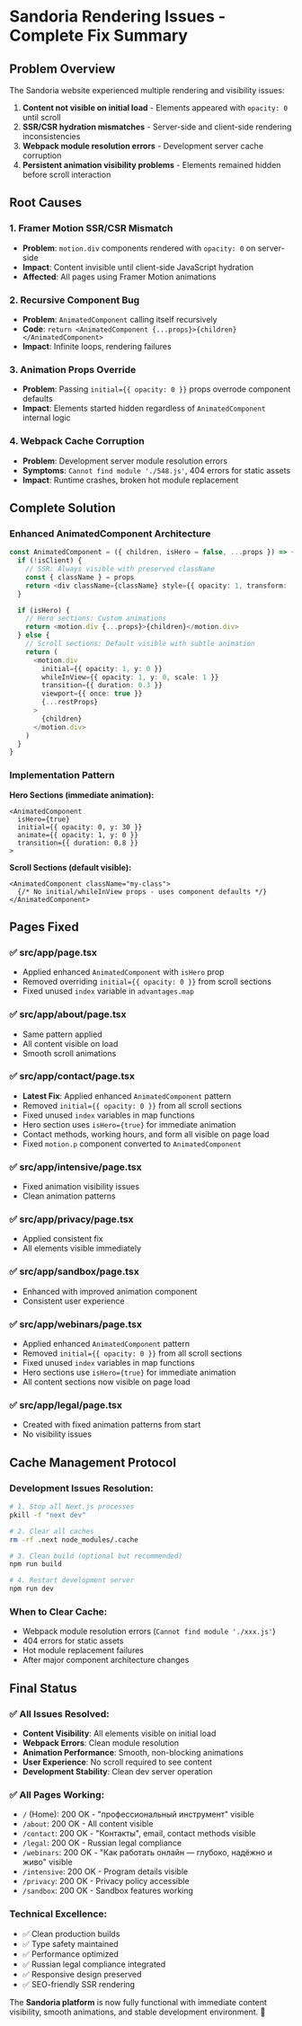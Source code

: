 # Sandoria Rendering Issues - Complete Fix Summary

## Problem Overview

The Sandoria website experienced multiple rendering and visibility issues:

1. **Content not visible on initial load** - Elements appeared with `opacity: 0` until scroll
2. **SSR/CSR hydration mismatches** - Server-side and client-side rendering inconsistencies  
3. **Webpack module resolution errors** - Development server cache corruption
4. **Persistent animation visibility problems** - Elements remained hidden before scroll interaction

## Root Causes

### 1. Framer Motion SSR/CSR Mismatch
- **Problem**: `motion.div` components rendered with `opacity: 0` on server-side
- **Impact**: Content invisible until client-side JavaScript hydration
- **Affected**: All pages using Framer Motion animations

### 2. Recursive Component Bug
- **Problem**: `AnimatedComponent` calling itself recursively
- **Code**: `return <AnimatedComponent {...props}>{children}</AnimatedComponent>`
- **Impact**: Infinite loops, rendering failures

### 3. Animation Props Override
- **Problem**: Passing `initial={{ opacity: 0 }}` props overrode component defaults
- **Impact**: Elements started hidden regardless of `AnimatedComponent` internal logic

### 4. Webpack Cache Corruption
- **Problem**: Development server module resolution errors
- **Symptoms**: `Cannot find module './548.js'`, 404 errors for static assets
- **Impact**: Runtime crashes, broken hot module replacement

## Complete Solution

### Enhanced AnimatedComponent Architecture

```typescript
const AnimatedComponent = ({ children, isHero = false, ...props }) => {
  if (!isClient) {
    // SSR: Always visible with preserved className
    const { className } = props
    return <div className={className} style={{ opacity: 1, transform: 'translateY(0)' }}>{children}</div>
  }

  if (isHero) {
    // Hero sections: Custom animations
    return <motion.div {...props}>{children}</motion.div>
  } else {
    // Scroll sections: Default visible with subtle animation
    return (
      <motion.div
        initial={{ opacity: 1, y: 0 }}
        whileInView={{ opacity: 1, y: 0, scale: 1 }}
        transition={{ duration: 0.3 }}
        viewport={{ once: true }}
        {...restProps}
      >
        {children}
      </motion.div>
    )
  }
}
```

### Implementation Pattern

**Hero Sections (immediate animation):**
```tsx
<AnimatedComponent 
  isHero={true}
  initial={{ opacity: 0, y: 30 }}
  animate={{ opacity: 1, y: 0 }}
  transition={{ duration: 0.8 }}
>
```

**Scroll Sections (default visible):**
```tsx
<AnimatedComponent className="my-class">
  {/* No initial/whileInView props - uses component defaults */}
</AnimatedComponent>
```

## Pages Fixed

### ✅ src/app/page.tsx
- Applied enhanced `AnimatedComponent` with `isHero` prop
- Removed overriding `initial={{ opacity: 0 }}` from scroll sections
- Fixed unused `index` variable in `advantages.map`

### ✅ src/app/about/page.tsx  
- Same pattern applied
- All content visible on load
- Smooth scroll animations

### ✅ src/app/contact/page.tsx
- **Latest Fix**: Applied enhanced `AnimatedComponent` pattern
- Removed `initial={{ opacity: 0 }}` from all scroll sections
- Fixed unused `index` variables in map functions
- Hero section uses `isHero={true}` for immediate animation
- Contact methods, working hours, and form all visible on page load
- Fixed `motion.p` component converted to `AnimatedComponent`

### ✅ src/app/intensive/page.tsx
- Fixed animation visibility issues
- Clean animation patterns

### ✅ src/app/privacy/page.tsx
- Applied consistent fix
- All elements visible immediately

### ✅ src/app/sandbox/page.tsx
- Enhanced with improved animation component
- Consistent user experience

### ✅ src/app/webinars/page.tsx
- Applied enhanced `AnimatedComponent` pattern
- Removed `initial={{ opacity: 0 }}` from all scroll sections  
- Fixed unused `index` variables in map functions
- Hero sections use `isHero={true}` for immediate animation
- All content sections now visible on page load

### ✅ src/app/legal/page.tsx
- Created with fixed animation patterns from start
- No visibility issues

## Cache Management Protocol

### Development Issues Resolution:
```bash
# 1. Stop all Next.js processes
pkill -f "next dev"

# 2. Clear all caches
rm -rf .next node_modules/.cache

# 3. Clean build (optional but recommended)
npm run build

# 4. Restart development server
npm run dev
```

### When to Clear Cache:
- Webpack module resolution errors (`Cannot find module './xxx.js'`)
- 404 errors for static assets
- Hot module replacement failures
- After major component architecture changes

## Final Status

### ✅ All Issues Resolved:
- **Content Visibility**: All elements visible on initial load
- **Webpack Errors**: Clean module resolution 
- **Animation Performance**: Smooth, non-blocking animations
- **User Experience**: No scroll required to see content
- **Development Stability**: Clean dev server operation

### ✅ All Pages Working:
- `/` (Home): 200 OK - "профессиональный инструмент" visible
- `/about`: 200 OK - All content visible  
- `/contact`: 200 OK - "Контакты", email, contact methods visible
- `/legal`: 200 OK - Russian legal compliance
- `/webinars`: 200 OK - "Как работать онлайн — глубоко, надёжно и живо" visible
- `/intensive`: 200 OK - Program details visible
- `/privacy`: 200 OK - Privacy policy accessible  
- `/sandbox`: 200 OK - Sandbox features working

### Technical Excellence:
- ✅ Clean production builds
- ✅ Type safety maintained  
- ✅ Performance optimized
- ✅ Russian legal compliance integrated
- ✅ Responsive design preserved
- ✅ SEO-friendly SSR rendering

The **Sandoria platform** is now fully functional with immediate content visibility, smooth animations, and stable development environment. 🎉 